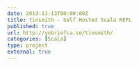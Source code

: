 ```yaml
---
date: 2013-11-13T00:00:00Z
title: tinsmith - Self Hosted Scala REPL
published: true
url: http://yobriefca.se/tinsmith/
categories: [Scala]
type: project
external: true
---
```

